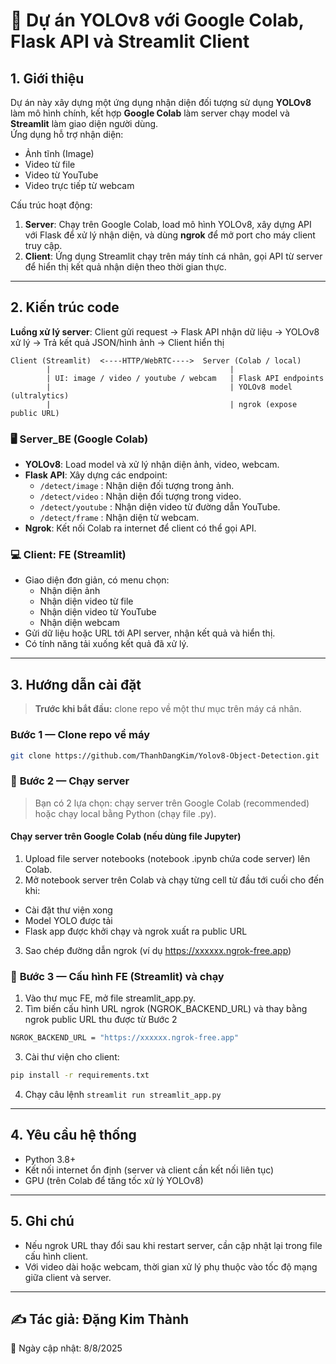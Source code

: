 # 📌 Dự án YOLOv8 với Google Colab, Flask API và Streamlit Client

## 1. Giới thiệu
Dự án này xây dựng một ứng dụng nhận diện đối tượng sử dụng **YOLOv8** làm mô hình chính, kết hợp **Google Colab** làm server chạy model và **Streamlit** làm giao diện người dùng.  
Ứng dụng hỗ trợ nhận diện:
- Ảnh tĩnh (Image)
- Video từ file
- Video từ YouTube
- Video trực tiếp từ webcam

Cấu trúc hoạt động:
1. **Server**: Chạy trên Google Colab, load mô hình YOLOv8, xây dựng API với Flask để xử lý nhận diện, và dùng **ngrok** để mở port cho máy client truy cập.
2. **Client**: Ứng dụng Streamlit chạy trên máy tính cá nhân, gọi API từ server để hiển thị kết quả nhận diện theo thời gian thực.

---

## 2. Kiến trúc code

**Luồng xử lý server**:
Client gửi request → Flask API nhận dữ liệu → YOLOv8 xử lý → Trả kết quả JSON/hình ảnh → Client hiển thị
```text
Client (Streamlit)  <----HTTP/WebRTC---->  Server (Colab / local)
        |                                        |
        | UI: image / video / youtube / webcam   | Flask API endpoints
        |                                        | YOLOv8 model (ultralytics)
        |                                        | ngrok (expose public URL)
```

### 🖥 Server_BE (Google Colab)
- **YOLOv8**: Load model và xử lý nhận diện ảnh, video, webcam.
- **Flask API**: Xây dựng các endpoint:
  - `/detect/image` : Nhận diện đối tượng trong ảnh.
  - `/detect/video` : Nhận diện đối tượng trong video.
  - `/detect/youtube` : Nhận diện video từ đường dẫn YouTube.
  - `/detect/frame` : Nhận diện từ webcam.
- **Ngrok**: Kết nối Colab ra internet để client có thể gọi API.

### 💻 Client: FE (Streamlit)
- Giao diện đơn giản, có menu chọn:
  - Nhận diện ảnh
  - Nhận diện video từ file
  - Nhận diện video từ YouTube
  - Nhận diện webcam
- Gửi dữ liệu hoặc URL tới API server, nhận kết quả và hiển thị.
- Có tính năng tải xuống kết quả đã xử lý.

---

## 3. Hướng dẫn cài đặt

> **Trước khi bắt đầu:** clone repo về một thư mục trên máy cá nhân.

### **Bước 1 — Clone repo về máy**
```bash
git clone https://github.com/ThanhDangKim/Yolov8-Object-Detection.git
```

### 📍 **Bước 2 — Chạy server**

> Bạn có 2 lựa chọn: chạy server trên Google Colab (recommended) hoặc chạy local bằng Python (chạy file .py).

#### Chạy server trên Google Colab (nếu dùng file Jupyter)

1. Upload file server notebooks (notebook .ipynb chứa code server) lên Colab.
2. Mở notebook server trên Colab và chạy từng cell từ đầu tới cuối cho đến khi:
- Cài đặt thư viện xong
- Model YOLO được tải 
- Flask app được khởi chạy và ngrok xuất ra public URL 
3. Sao chép đường dẫn ngrok (ví dụ https://xxxxxx.ngrok-free.app)

### 🤖 **Bước 3 — Cấu hình FE (Streamlit) và chạy**

1. Vào thư mục FE, mở file streamlit_app.py.
2. Tìm biến cấu hình URL ngrok (NGROK_BACKEND_URL) và thay bằng ngrok public URL thu được từ Bước 2
```bash
NGROK_BACKEND_URL = "https://xxxxxx.ngrok-free.app"
```
3. Cài thư viện cho client:
```bash
pip install -r requirements.txt
```
4. Chạy câu lệnh `streamlit run streamlit_app.py`

---

## 4. Yêu cầu hệ thống
- Python 3.8+
- Kết nối internet ổn định (server và client cần kết nối liên tục)
- GPU (trên Colab để tăng tốc xử lý YOLOv8)

---

## 5. Ghi chú
- Nếu ngrok URL thay đổi sau khi restart server, cần cập nhật lại trong file cấu hình client.
- Với video dài hoặc webcam, thời gian xử lý phụ thuộc vào tốc độ mạng giữa client và server.

---

## ✍ Tác giả: Đặng Kim Thành
📅 Ngày cập nhật: 8/8/2025

